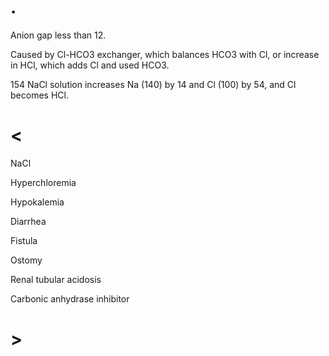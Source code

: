 # .

Anion gap less than 12.

Caused by Cl-HCO3 exchanger, which balances HCO3 with Cl, or increase in HCl, which adds Cl and used HCO3.

154 NaCl solution increases Na (140) by 14 and Cl (100) by 54, and Cl becomes HCl.

# <

NaCl

Hyperchloremia

Hypokalemia

Diarrhea

Fistula

Ostomy

Renal tubular acidosis

Carbonic anhydrase inhibitor

# >
